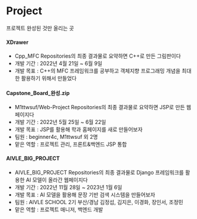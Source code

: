 # Project
프로젝트 완성된 것만 올리는 곳

#### XDrawer
 - Cpp_MFC Repositories의 최종 결과물로 요약하면 C++로 만든 그림판이다
 - 개발 기간 : 2022년 4월 21일 ~ 6월 9일
 - 개발 목표 : C++의 MFC 프레임워크를 공부하고 객체지향 프로그래밍 개념을 최대한 활용하기 위해서 만들었다

#### Capstone_Board_완성.zip
 - M1ttwsuf/Web-Project Repositories의 최종 결과물로 요약하면 JSP로 만든 웹페이지다
 - 개발 기간 : 2022년 5월 25일 ~ 6월 22일
 - 개발 목표 : JSP를 활용해 학과 홈페이지를 새로 만들어보자
 - 팀원 : beginner4c, M1ttwsuf 외 2명
 - 맡은 역할 : 프로젝트 관리, 프론트&백엔드 JSP 통합
 
#### AIVLE_BIG_PROJECT
 - AIVLE_BIG_PROJECT Repositories의 최종 결과물로 Django 프레임워크를 활용한 AI 모델이 올라간 웹페이지다
 - 개발 기간 : 2022년 11월 28일 ~ 2023년 1월 6일
 - 개발 목표 : AI 모델을 활용해 문장 기반 검색 시스템을 만들어보자
 - 팀원 : AIVLE SCHOOL 2기 부산/경남 김정섭, 김지은, 이경화, 장인서, 조정민
 - 맡은 역할 : 프로젝트 매니저, 백엔드 개발
